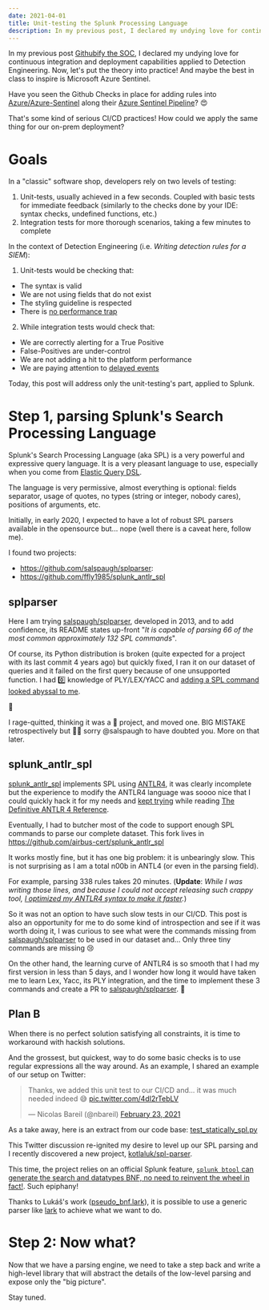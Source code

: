 ```yaml
---
date: 2021-04-01
title: Unit-testing the Splunk Processing Language
description: In my previous post, I declared my undying love for continuous integration and deployment capabilities applied to Detection Engineering. Now, let's put the theory into practice! Today, this post will address the unit-testing's part, applied to Splunk.
---
```


In my previous post [Githubify the SOC](https://justanothergeek.chdir.org/2020/10/githubify-the-soc/), I declared my undying love for continuous integration and deployment capabilities applied to Detection Engineering. Now, let's put the theory into practice! And maybe the best in class to inspire is Microsoft Azure Sentinel.

Have you seen the Github Checks in place for adding rules into [Azure/Azure-Sentinel](https://github.com/Azure/Azure-Sentinel) along their [Azure Sentinel Pipeline](https://dev.azure.com/azure/Azure-Sentinel/_build/results?buildId=20904&view=results)? 😍

That's some kind of serious CI/CD practices! How could we apply the same thing for our on-prem deployment?

# Goals

In a "classic" software shop, developers rely on two levels of testing:
1. Unit-tests, usually achieved in a few seconds. Coupled with basic tests for immediate feedback (similarly to the checks done by your IDE: syntax checks, undefined functions, etc.)
1. Integration tests for more thorough scenarios, taking a few minutes to complete

In the context of Detection Engineering (i.e. _Writing detection rules for a SIEM_):

1. Unit-tests would be checking that:
  - The syntax is valid
  - We are not using fields that do not exist
  - The styling guideline is respected
  - There is [no performance trap](https://docs.splunk.com/Documentation/Splunk/8.1.2/Search/Quicktipsforoptimization)
2. While integration tests would check that:
  - We are correctly alerting for a True Positive
  - False-Positives are under-control
  - We are not adding a hit to the platform performance
  - We are paying attention to [delayed events](https://opstune.com/2016/12/13/siem-tricks-dealing-with-delayed-events-in-splunk/)

Today, this post will address only the unit-testing's part, applied to Splunk.

# Step 1, parsing Splunk's Search Processing Language

Splunk's Search Processing Language (aka SPL) is a very powerful and expressive query language. It is a very pleasant language to use, especially when you come from [Elastic Query DSL](https://www.elastic.co/guide/en/elasticsearch/reference/current/query-dsl.html).

The language is very permissive, almost everything is optional: fields separator, usage of quotes, no types (string or integer, nobody cares), positions of arguments, etc.

Initially, in early 2020, I expected to have a lot of robust SPL parsers available in the opensource but... nope (well there is a caveat here, follow me).

I found two projects:
- https://github.com/salspaugh/splparser: 
- https://github.com/ffly1985/splunk_antlr_spl

## splparser

Here I am trying [salspaugh/splparser](https://github.com/salspaugh/splparser), developed in 2013, and to add confidence, its README states up-front "_It is capable of parsing 66 of the most common approximately 132 SPL commands_".

Of course, its Python distribution is broken (quite expected for a project with its last commit 4 years ago) but quickly fixed, I ran it on our dataset of queries and it failed on the first query because of one unsupported function. I had 0️⃣ knowledge of PLY/LEX/YACC and [adding a SPL command looked abyssal to me](https://github.com/salspaugh/splparser/commit/8511b66e78c26fddaacc52f630bc41c31df1e989).

🤬

I rage-quitted, thinking it was a 💩 project, and moved one. BIG MISTAKE retrospectively but 🤷‍♂️  sorry @salspaugh to have doubted you. More on that later.

## splunk_antlr_spl

[splunk_antlr_spl](https://github.com/ffly1985/splunk_antlr_spl) implements SPL using [ANTLR4](https://github.com/antlr/antlr4), it was clearly incomplete but the experience to modify the ANTLR4 language was soooo nice that I could quickly hack it for my needs and [kept trying](https://github.com/ffly1985/splunk_antlr_spl/compare/master...airbus-cert:master) while reading [The Definitive ANTLR 4 Reference](https://www.amazon.com/dp/1934356999/).

Eventually, I had to butcher most of the code to support enough SPL commands to parse our complete dataset. This fork lives in https://github.com/airbus-cert/splunk_antlr_spl

It works mostly fine, but it has one big problem: it is unbearingly slow. This is not surprising as I am a total n00b in ANTL4 (or even in the parsing field).

For example, parsing 338 rules takes 20 minutes. (**Update**: *While I was writing those lines, and because I could not accept releasing such crappy tool, [I optimized my ANTLR4 syntax to make it faster](https://github.com/airbus-cert/splunk_antlr_spl/commit/d6ff5e80e2eeb672259db0581b4c4d5599c01a9c).*)

So it was not an option to have such slow tests in our CI/CD. This post is also an opportunity for me to do some kind of introspection and see if it was worth doing it, I was curious to see what were the commands missing from [salspaugh/splparser](https://github.com/salspaugh/splparser) to be used in our dataset and... Only three tiny commands are missing 😢

On the other hand, the learning curve of ANTLR4 is so smooth that I had my first version in less than 5 days, and I wonder how long it would have taken me to learn Lex, Yacc, its PLY integration, and the time to implement these 3 commands and create a PR to [salspaugh/splparser](https://github.com/salspaugh/splparser). 🤷

## Plan B

When there is no perfect solution satisfying all constraints, it is time to workaround with hackish solutions.

And the grossest, but quickest, way to do some basic checks is to use regular expressions all the way around. As an example, I shared an example of our setup on Twitter:

<blockquote class="twitter-tweet"><p lang="en" dir="ltr">Thanks, we added this unit test to our CI/CD and... it was much needed indeed 😅 <a href="https://t.co/4dI2rTebLV">pic.twitter.com/4dI2rTebLV</a></p>&mdash; Nicolas Bareil (@nbareil) <a href="https://twitter.com/nbareil/status/1364142702372257792?ref_src=twsrc%5Etfw">February 23, 2021</a></blockquote> <script async src="https://platform.twitter.com/widgets.js" charset="utf-8"></script>

As a take away, here is an extract from our code base: [test_statically_spl.py](https://gist.github.com/nbareil/452845cc310557caa6e19a0379dc4ed5#file-test_statically_spl-py)

This Twitter discussion re-ignited my desire to level up our SPL parsing and I recently discovered a new project, [kotlaluk/spl-parser](https://github.com/kotlaluk/spl-parser).

This time, the project relies on an official Splunk feature, [`splunk btool` can generate the search and datatypes BNF, no need to reinvent the wheel in fact!](https://community.splunk.com/t5/Archive/Splunk-Query-Grammar/m-p/425022#M75397). Such epiphany!

Thanks to Lukáš's work ([pseudo_bnf.lark](https://github.com/kotlaluk/spl-parser/blob/master/spl_parser/grammars/pseudo_bnf.lark)), it is possible to use a generic parser like [lark](https://github.com/lark-parser/lark) to achieve what we want to do.

# Step 2: Now what?

Now that we have a parsing engine, we need to take a step back and write a high-level library that will abstract the details of the low-level parsing and expose only the "big picture".

Stay tuned.
